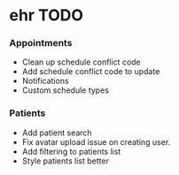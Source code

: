 # ehr TODO

### Appointments
* Clean up schedule conflict code
* Add schedule conflict code to update
* Notifications
* Custom schedule types

### Patients
* Add patient search
* Fix avatar upload issue on creating user. 
* Add filtering to patients list
* Style patients list better 